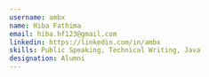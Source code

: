 ```yaml
---
username: ambx
name: Hiba Fathima
email: hiba.hf123@gmail.com
linkedin: https://linkedin.com/in/ambx
skills: Public Speaking, Technical Writing, Java
designation: Alumni
---
```

